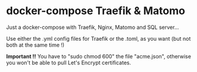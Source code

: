 # docker-compose Traefik & Matomo

Just a docker-compose with Traefik, Nginx, Matomo and SQL server...

Use either the .yml config files for Traefik or the .toml, as you want (but not both at the same time !)

**Important !!**
You have to "sudo chmod 600" the file "acme.json", otherwise you won't be able to pull Let's Encrypt certificates.

